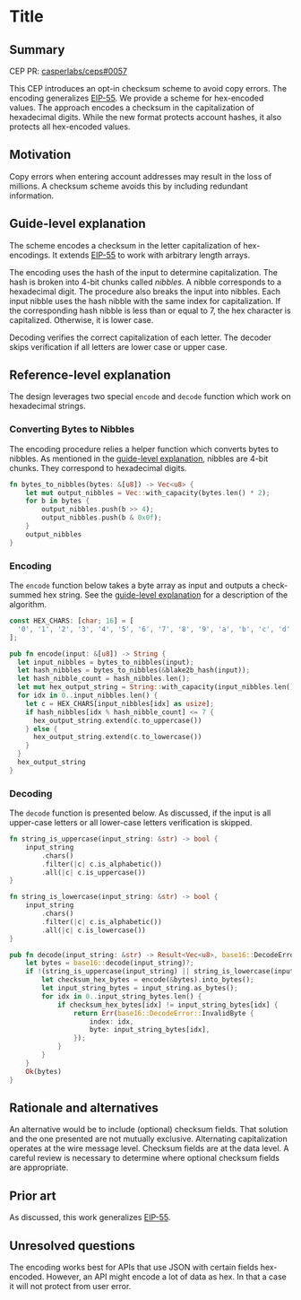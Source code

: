 # Title

## Summary

[summary]: #summary

CEP PR: [casperlabs/ceps#0057](https://github.com/casperlabs/ceps/pull/0057)

This CEP introduces an opt-in checksum scheme to avoid copy errors.
The encoding generalizes [EIP-55][1]. We provide a scheme for
hex-encoded values. The approach encodes a checksum in the
capitalization of hexadecimal digits. While the new format protects
account hashes, it also protects all hex-encoded values.

[1]: https://eips.ethereum.org/EIPS/eip-55

## Motivation

[motivation]: #motivation

Copy errors when entering account addresses may result in the loss of
millions. A checksum scheme avoids this by including redundant
information.

## Guide-level explanation

[guide-level-explanation]: #guide-level-explanation

The scheme encodes a checksum in the letter capitalization of hex-encodings.
It extends [EIP-55][1] to work with arbitrary length arrays.

The encoding uses the hash of the input to determine capitalization.
The hash is broken into 4-bit chunks called *nibbles*. A nibble
corresponds to a hexadecimal digit. The procedure also breaks the
input into nibbles. Each input nibble uses the hash nibble with the
same index for capitalization. If the corresponding hash nibble is
less than or equal to 7, the hex character is capitalized. Otherwise,
it is lower case.

Decoding verifies the correct capitalization of each letter. The
decoder skips verification if all letters are lower case or upper
case.

[1]: https://eips.ethereum.org/EIPS/eip-55

## Reference-level explanation

[reference-level-explanation]: #reference-level-explanation

The design leverages two special `encode` and `decode` function which
work on hexadecimal strings.

### Converting Bytes to Nibbles

The encoding procedure relies a helper function which converts bytes
to nibbles. As mentioned in the [guide-level explanation](#guide-level-explanation), 
nibbles are 4-bit chunks. They correspond to hexadecimal digits.

```rust
fn bytes_to_nibbles(bytes: &[u8]) -> Vec<u8> {
    let mut output_nibbles = Vec::with_capacity(bytes.len() * 2);
    for b in bytes {
        output_nibbles.push(b >> 4);
        output_nibbles.push(b & 0x0f);
    }
    output_nibbles
}
```

### Encoding

The `encode` function below takes a byte array as input and outputs a
check-summed hex string. See the [guide-level
explanation](#guide-level-explanation) for a description of the
algorithm.

```rust
const HEX_CHARS: [char; 16] = [
  '0', '1', '2', '3', '4', '5', '6', '7', '8', '9', 'a', 'b', 'c', 'd', 'e', 'f',
];

pub fn encode(input: &[u8]) -> String {
  let input_nibbles = bytes_to_nibbles(input);
  let hash_nibbles = bytes_to_nibbles(&blake2b_hash(input));
  let hash_nibble_count = hash_nibbles.len();
  let mut hex_output_string = String::with_capacity(input_nibbles.len());
  for idx in 0..input_nibbles.len() {
    let c = HEX_CHARS[input_nibbles[idx] as usize];
    if hash_nibbles[idx % hash_nibble_count] <= 7 {
      hex_output_string.extend(c.to_uppercase())
    } else {
      hex_output_string.extend(c.to_lowercase())
    }
  }
  hex_output_string
}
```

### Decoding

The `decode` function is presented below. As discussed, if the input
is all upper-case letters or all lower-case letters verification is
skipped.

```rust
fn string_is_uppercase(input_string: &str) -> bool {
    input_string
        .chars()
        .filter(|c| c.is_alphabetic())
        .all(|c| c.is_uppercase())
}

fn string_is_lowercase(input_string: &str) -> bool {
    input_string
        .chars()
        .filter(|c| c.is_alphabetic())
        .all(|c| c.is_lowercase())
}

pub fn decode(input_string: &str) -> Result<Vec<u8>, base16::DecodeError> {
    let bytes = base16::decode(input_string)?;
    if !(string_is_uppercase(input_string) || string_is_lowercase(input_string)) {
        let checksum_hex_bytes = encode(&bytes).into_bytes();
        let input_string_bytes = input_string.as_bytes();
        for idx in 0..input_string_bytes.len() {
            if checksum_hex_bytes[idx] != input_string_bytes[idx] {
                return Err(base16::DecodeError::InvalidByte {
                    index: idx,
                    byte: input_string_bytes[idx],
                });
            }
        }
    }
    Ok(bytes)
}
```

## Rationale and alternatives

[rationale-and-alternatives]: #rationale-and-alternatives

An alternative would be to include (optional) checksum fields. That
solution and the one presented are not mutually exclusive. Alternating
capitalization operates at the wire message level. Checksum fields are
at the data level. A careful review is necessary to determine where
optional checksum fields are appropriate.

## Prior art

[prior-art]: #prior-art

As discussed, this work generalizes [EIP-55][1].

[1]: https://eips.ethereum.org/EIPS/eip-55

## Unresolved questions

[unresolved-questions]: #unresolved-questions

The encoding works best for APIs that use JSON with certain fields
hex-encoded. However, an API might encode a lot of data as hex. In
that a case it will not protect from user error.